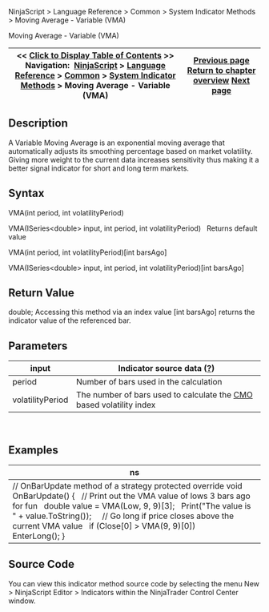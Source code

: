 ﻿
NinjaScript \> Language Reference \> Common \> System Indicator Methods \> Moving Average \- Variable (VMA)

Moving Average \- Variable (VMA)

| \<\< [Click to Display Table of Contents](moving_average_-_variable_vma.md) \>\> **Navigation:**     [NinjaScript](ninjascript-1.md) \> [Language Reference](language_reference_wip-1.md) \> [Common](common-1.md) \> [System Indicator Methods](indicators-1.md) \> Moving Average \- Variable (VMA) | [Previous page](moving_average_-_triple_expon2-1.md) [Return to chapter overview](indicators-1.md) [Next page](moving_average_-_volume_weight-1.md) |
| --- | --- |
## Description
A Variable Moving Average is an exponential moving average that automatically adjusts its smoothing percentage based on market volatility. Giving more weight to the current data increases sensitivity thus making it a better signal indicator for short and long term markets.

## Syntax
VMA(int period, int volatilityPeriod)  

VMA(ISeries\<double\> input, int period, int volatilityPeriod)
 
Returns default value  

VMA(int period, int volatilityPeriod)\[int barsAgo]  

VMA(ISeries\<double\> input, int period, int volatilityPeriod)\[int barsAgo]

## Return Value
double; Accessing this method via an index value \[int barsAgo] returns the indicator value of the referenced bar.

## Parameters

| input | Indicator source data ([?](valid_input_data_for_indicator-1.md)) |
| --- | --- |
| period | Number of bars used in the calculation |
| volatilityPeriod | The number of bars used to calculate the [CMO](chande_momentum_oscillator_cmo-1.md) based volatility index |
 
## 
## Examples

| ns |
| --- |
| // OnBarUpdate method of a strategy protected override void OnBarUpdate() {    // Print out the VMA value of lows 3 bars ago for fun    double value \= VMA(Low, 9, 9)\[3];    Print("The value is " \+ value.ToString());      // Go long if price closes above the current VMA value    if (Close\[0] \> VMA(9, 9)\[0])        EnterLong(); } |

## Source Code
You can view this indicator method source code by selecting the menu New \> NinjaScript Editor \> Indicators within the NinjaTrader Control Center window.
